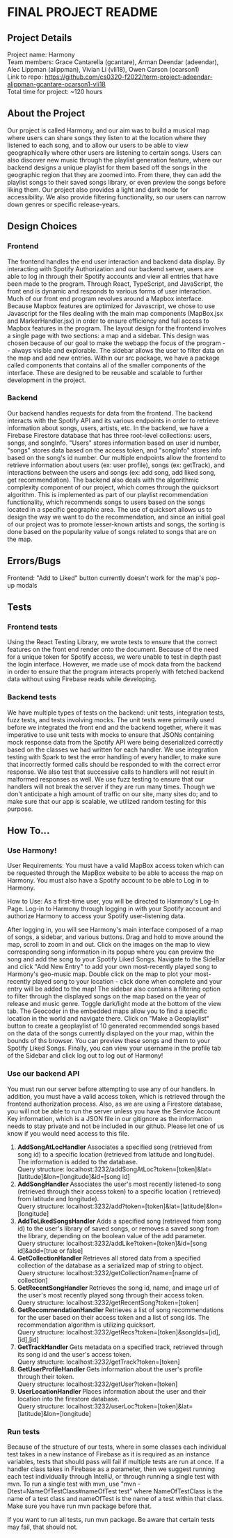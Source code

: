 # FINAL PROJECT README

## Project Details
Project name: Harmony \
Team members: Grace Cantarella (gcantare), Arman Deendar (adeendar), Alec Lippman (alippman), Vivian Li (vli18), Owen Carson (ocarson1) \
Link to repo:  https://github.com/cs0320-f2022/term-project-adeendar-alippman-gcantare-ocarson1-vli18 \
Total time for project: ~120 hours

## About the Project
Our project is called Harmony, and our aim was to build a musical map where users can share songs they listen to at the location where
they listened to each song, and to allow our users to be able to view geographically where other users are listening to certain songs. 
Users can also discover new music through the playlist generation feature, where our backend designs a unique playlist for them based off
the songs in the geographic region that they are zoomed into. From there, they can add the playlist songs to their saved songs library, or even
preview the songs before liking them. Our project also provides a light and dark mode for accessibility. 
We also provide filtering functionality, so our users can narrow down genres or specific release-years. 

## Design Choices

### Frontend
The frontend handles the end user interaction and backend data display. By interacting with Spotify Authorization and our backend server, users are able to log in through their Spotify accounts and view all entries that have been made to the program. Through React, TypeScript, and JavaScript, the front end is dynamic and responds to various forms of user interaction.
Much of our front end program revolves around a Mapbox interface. Because Mapbox features are optimized for Javascript, we chose to use Javascript for the files dealing with the main map components (MapBox.jsx and MarkerHandler.jsx) in order to ensure efficiency and full access to Mapbox features in the program.
The layout design for the frontend involves a single page with two sections: a map and a sidebar. This design was chosen because of our goal to make the webapp the focus of the program -- always visible and explorable. The sidebar allows the user to filter data on the map and add new entries. 
Within our src package, we have a package called components that contains all of the smaller components of the interface. These are designed to be reusable and scalable to further development in the project.

### Backend
Our backend handles requests for data from the frontend. The backend interacts with the Spotify API and its various
endpoints in order to retrieve information about songs, users, artists, etc. 
In the backend, we have a Firebase Firestore database that has three root-level collections: users, songs, and songInfo.
"Users" stores information based on user id number, "songs" stores data based on the access token, and "songInfo" stores info based on
the song's id number. Our multiple endpoints allow the frontend to retrieve information about users (ex: user profile), songs (ex: getTrack),
and interactions between the users and songs (ex: add song, add liked song, get recommendation). 
The backend also deals with the algorithmic complexity component of our project, which comes through the quicksort algorithm. This is implemented
as part of our playlist recommendation functionality, which recommends songs to users based on the songs located in a specific geographic
area. The use of quicksort allows us to design the way we want to do the recommendation, and since an initial goal of our project was to promote
lesser-known artists and songs, the sorting is done based on the popularity value of songs related to songs that are on the map.

## Errors/Bugs
Frontend:
"Add to Liked" button currently doesn't work for the map's pop-up modals

## Tests

### Frontend tests

Using the React Testing Library, we wrote tests to ensure that the correct features on the front end render onto the document. Because of the need for a unique token for Spotify access, we were unable to test in depth past the login interface. However, we made use of mock data from the backend in order to ensure that the program interacts properly with fetched backend data without using Firebase reads while developing.

### Backend tests
We have multiple types of tests on the backend: unit tests, integration tests, fuzz tests, and tests involving mocks. 
The unit tests were primarily used before we integrated the front end and the backend together, where it was imperative
to use unit tests with mocks to ensure that JSONs containing mock response data from the Spotify API were being 
deserialized correctly based on the classes we had written for each handler.
We use integration testing with Spark to test the error handling of every handler, to make sure that incorrectly formed calls
should be responded to with the correct error response. We also test that successive calls to handlers will not result in
malformed responses as well.
We use fuzz testing to ensure that our handlers will not break the server if they are run many times. Though we don't anticipate
a high amount of traffic on our site, many sites do; and to make sure that our app is scalable, we utilized random testing for this purpose.

## How To...

### Use Harmony!

User Requirements:
You must have a valid MapBox access token which can be requested through the MapBox website to be able to access the map on Harmony. 
You must also have a Spotify account to be able to Log in to Harmony.

How to Use:
As a first-time user, you will be directed to Harmony's Log-In Page. Log-in to Harmony through logging in with your Spotify account and authorize Harmony to access your Spotify user-listening data.

After logging in, you will see Harmony's main interface composed of a map of songs, a sidebar, and various buttons. Drag and hold to move around the map, scroll to zoom in and out. Click on the images on the map to view corresponding song information in its popup where you can preview the song and add the song to your Spotify Liked Songs. Navigate to the SideBar and click "Add New Entry" to add your own most-recently played song to Harmony's geo-music map. Double click on the map to plot your most-recently played song to your location - click done when complete and your entry will be added to the map! The sidebar also contains a filtering option to filter through the displayed songs on the map based on the year of release and music genre. Toggle dark/light mode at the bottom of the view tab. The Geocoder in the embedded maps allow you to find a specific location in the world and navigate there. Click on "Make a Geoplaylist" button to create a geoplaylist of 10 generated recommended songs based on the data of the songs currently displayed on the your map, within the bounds of ths browser. You can preview these songs and them to your Spotify Liked Songs. Finally, you can view your username in the profile tab of the Sidebar and click log out to log out of Harmony!

### Use our backend API

You must run our server before attempting to use any of our handlers. In addition, you must have a 
valid access token, which is retrieved through the frontend authorization process. 
Also, as we are using a Firestore database, you will not be able to run the server unless you have the Service Account Key
information, which is a JSON file in our gitignore as the information needs to stay private and not be included in our github.
Please let one of us know if you would need access to this file. 
1) <b> AddSongAtLocHandler </b>
Associates a specified song (retrieved from song id) to a specific location (retrieved from latitude and longitude).
The information is added to the database. \
Query structure: localhost:3232/addSongAtLoc?token=[token]&lat=[latitude]&lon=[longitude]&id=[song id]
2) <b> AddSongHandler </b>
Associates the user's most recently listened-to song (retrieved through their access token) to a specific location (
retrieved) from latitude and longitude). \
Query structure: localhost:3232/add?token=[token]&lat=[latitude]&lon=[longitude]
3) <b> AddToLikedSongsHandler </b>
Adds a specified song (retrieved from song id) to the user's library of saved songs, or removes 
a saved song from the library, depending on the boolean value of the add parameter. \
Query structure: localhost:3232/addLike?token=[token]&id=[song id]&add=[true or false]
4) <b> GetCollectionHandler </b>
Retrieves all stored data from a specified collection of the database as a serialized map of string to object. \
Query structure: localhost:3232/getCollection?name=[name of collection]
5) <b> GetRecentSongHandler </b>
Retrieves the song id, name, and image url of the user's most recently played song through their access token. \
Query structure: localhost:3232/getRecentSong?token=[token]
6) <b> GetRecommendationHandler </b>
Retrieves a list of song recommendations for the user based on their access token and a list of song ids. 
The recommendation algorithm is utilizing quicksort. \
Query structure: localhost:3232/getRecs?token=[token]&songIds=[id],[id],[id]
7) <b> GetTrackHandler </b>
Gets metadata on a specified track, retrieved through its song id and the user's access token. \
Query structure: localhost:3232/getTrack?token=[token]
8) <b> GetUserProfileHandler </b>
Gets information about the user's profile through their token.  \
Query structure: localhost:3232/getUser?token=[token]
9) <b> UserLocationHandler </b>
Places information about the user and their location into the firestore database. \
Query structure: localhost:3232/userLoc?token=[token]&lat=[latitude]&lon=[longitude]

### Run tests
Because of the structure of our tests, where in some classes each individual test takes in
a new instance of Firebase as it is required as an instance variables, tests that should pass will
fail if multiple tests are run at once. If a handler class takes in Firebase as a parameter, then
we suggest running each test individually through IntelliJ, or through running a single test with mvn.
To run a single test with mvn, use "mvn -Dtest=NameOfTestClass#nameOfTest test" where NameOfTestClass is the
name of a test class and nameOfTest is the name of a test within that class. Make sure you have run mvn
package before that.

If you want to run all tests, run mvn package. Be aware that certain tests may fail, that should not.
